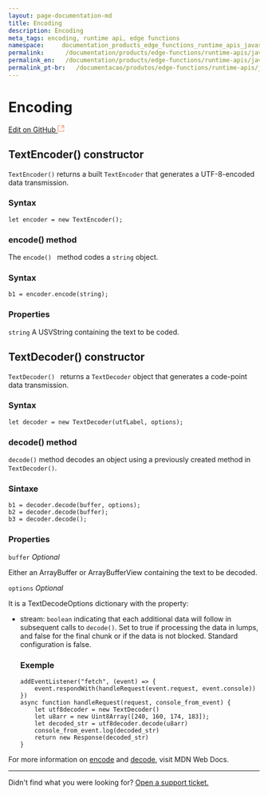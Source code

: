 ```yaml
---
layout: page-documentation-md
title: Encoding
description: Encoding
meta_tags: encoding, runtime api, edge functions
namespace:     documentation_products_edge_functions_runtime_apis_javascript_encoding
permalink:      /documentation/products/edge-functions/runtime-apis/javascript/encoding/
permalink_en:   /documentation/products/edge-functions/runtime-apis/javascript/encoding/
permalink_pt-br:   /documentacao/produtos/edge-functions/runtime-apis/javascript/encoding/
---
```

# Encoding

[Edit on GitHub <svg width="14" height="14" xmlns="http://www.w3.org/2000/svg"><g fill="none" stroke="#F3652B"><path d="M4.81.71H.672v11.43H12.1V8.001" stroke-width=".8"/><path d="M6.87.786h5.155V5.94M6.31 6.5L12.026.786"/></g></svg>](https://github.com/aziontech/docs_en/edit/master/edge-functions/runtime-apis/javascript/request/2021-01-14-index.md)

## TextEncoder() constructor 

`TextEncoder()` returns a built `TextEncoder` that generates a UTF-8-encoded data transmission.

### Syntax

``let encoder = new TextEncoder();``



### encode() method 

The `encode() ` method codes a `string` object.

### Syntax

`b1 = encoder.encode(string);`

### Properties

`string` A USVString containing the text to be coded. 



## TextDecoder() constructor

`TextDecoder() ` returns a `TextDecoder` object that generates a code-point data transmission. 

### Syntax

`let decoder = new TextDecoder(utfLabel, options);`



### decode() method

`decode()` method decodes an object using a previously created method in `TextDecoder()`.

### Sintaxe

```
b1 = decoder.decode(buffer, options);
b2 = decoder.decode(buffer);
b3 = decoder.decode();
```

### Properties

`buffer` *Optional*

Either an ArrayBuffer or ArrayBufferView containing the text to be decoded.

`options` *Optional*

It is a TextDecodeOptions dictionary with the property:

- stream: `boolean` indicating that each additional data will follow in subsequent calls to `decode()`. Set to true if processing the data in lumps, and false for the final chunk or if the data is not blocked. Standard configuration is false.

  ### Exemple

  ```
  addEventListener("fetch", (event) => {
      event.respondWith(handleRequest(event.request, event.console))
  })
  async function handleRequest(request, console_from_event) {
      let utf8decoder = new TextDecoder()
      let u8arr = new Uint8Array([240, 160, 174, 183]);
      let decoded_str = utf8decoder.decode(u8arr)
      console_from_event.log(decoded_str)
      return new Response(decoded_str)
  }
  ```



For more information on [encode](https://developer.mozilla.org/en-US/docs/Web/API/TextEncoder) and [decode](https://developer.mozilla.org/en-US/docs/Web/API/TextDecoder), visit MDN Web Docs.

---

Didn't find what you were looking for? [Open a support ticket.](https://tickets.azion.com/)
